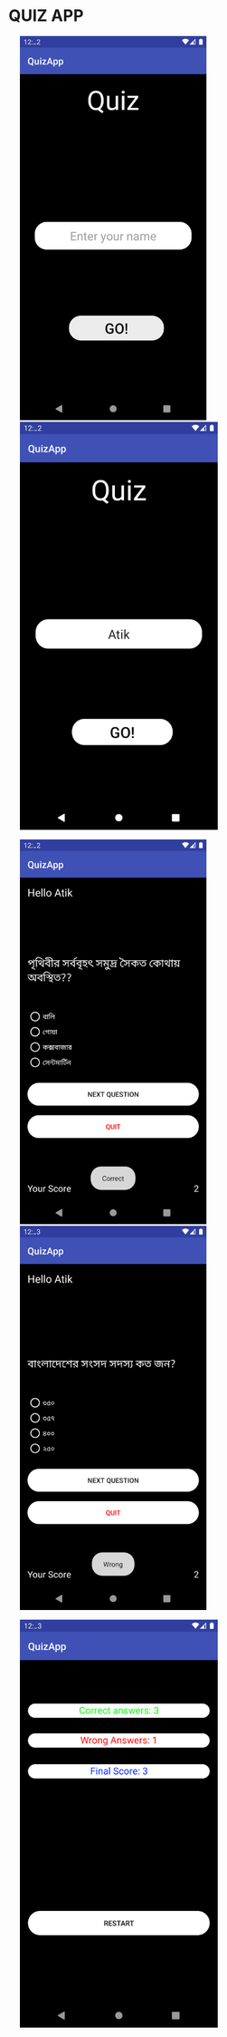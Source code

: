 # QUIZ APP

<p>
	<img src="./1.png" width = "330"  hspace=20>
	<img src="./2.png" width = "350"  hspace=20>
</p>
<p>
	<img src="./3.png" width = "330"  hspace=20>
	<img src="./4.png" width = "330"  hspace=20>
</p>
<p>
	<img src="./5.png" width = "350"  hspace=20>
</p>

